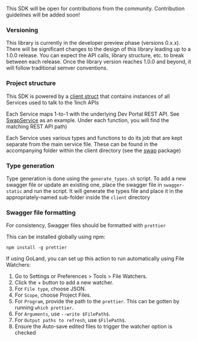 This SDK will be open for contributions from the community. Contribution guidelines will be added soon!

### Versioning

This library is currently in the developer preview phase (versions 0.x.x). There will be significant changes to the
design of this library leading up to a 1.0.0 release. You can expect the API calls, library structure, etc. to break
between each release. Once the library version reaches 1.0.0 and beyond, it will follow traditional semver conventions.

### Project structure

This SDK is powered by a [client struct](https://github.com/1inch/1inch-sdk/blob/main/golang/client/client.go) that
contains instances of all Services used to talk to the 1inch APIs

Each Service maps 1-to-1 with the underlying Dev Portal REST API.
See [SwapService](https://github.com/1inch/1inch-sdk/blob/main/golang/client/swap.go) as an example. Under each
function, you will find the matching REST API path)

Each Service uses various types and functions to do its job that are kept separate from the main service file. These can
be found in the accompanying folder within the client directory (see
the [swap](https://github.com/1inch/1inch-sdk/tree/main/golang/client/swap) package)

### Type generation

Type generation is done using the `generate_types.sh` script. To add a new swagger file or update an existing one, place
the swagger file in `swagger-static` and run the script. It will generate the types file and place it in the
appropriately-named sub-folder inside the `client` directory

### Swagger file formatting

For consistency, Swagger files should be formatted with `prettier`

This can be installed globally using npm:

`npm install -g prettier`

If using GoLand, you can set up this action to run automatically using File Watchers:

1. Go to Settings or Preferences > Tools > File Watchers.
2. Click the + button to add a new watcher.
3. For `File type`, choose JSON.
4. For `Scope`, choose Project Files.
5. For `Program`, provide the path to the `prettier`. This can be gotten by running `which prettier`.
6. For `Arguments`, use `--write $FilePath$`.
7. For `Output paths to refresh`, use `$FilePath$`.
8. Ensure the Auto-save edited files to trigger the watcher option is checked
